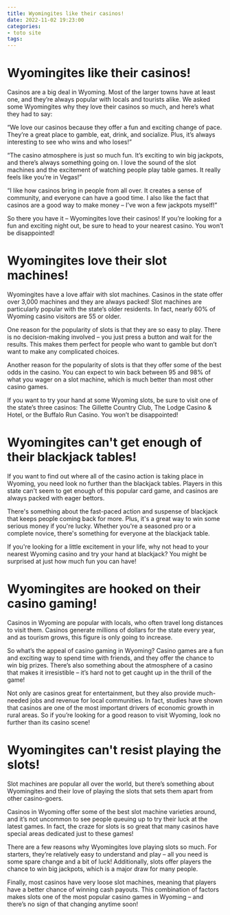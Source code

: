 ```yaml
---
title: Wyomingites like their casinos!
date: 2022-11-02 19:23:00
categories:
- toto site
tags:
---
```



#  Wyomingites like their casinos!

Casinos are a big deal in Wyoming. Most of the larger towns have at least one, and they’re always popular with locals and tourists alike. We asked some Wyomingites why they love their casinos so much, and here’s what they had to say:

“We love our casinos because they offer a fun and exciting change of pace. They’re a great place to gamble, eat, drink, and socialize. Plus, it’s always interesting to see who wins and who loses!”

“The casino atmosphere is just so much fun. It’s exciting to win big jackpots, and there’s always something going on. I love the sound of the slot machines and the excitement of watching people play table games. It really feels like you’re in Vegas!”

“I like how casinos bring in people from all over. It creates a sense of community, and everyone can have a good time. I also like the fact that casinos are a good way to make money – I’ve won a few jackpots myself!”

So there you have it – Wyomingites love their casinos! If you’re looking for a fun and exciting night out, be sure to head to your nearest casino. You won’t be disappointed!

#  Wyomingites love their slot machines!

Wyomingites have a love affair with slot machines. Casinos in the state offer over 3,000 machines and they are always packed! Slot machines are particularly popular with the state’s older residents. In fact, nearly 60% of Wyoming casino visitors are 55 or older.

One reason for the popularity of slots is that they are so easy to play. There is no decision-making involved – you just press a button and wait for the results. This makes them perfect for people who want to gamble but don’t want to make any complicated choices.

Another reason for the popularity of slots is that they offer some of the best odds in the casino. You can expect to win back between 95 and 98% of what you wager on a slot machine, which is much better than most other casino games.

If you want to try your hand at some Wyoming slots, be sure to visit one of the state’s three casinos: The Gillette Country Club, The Lodge Casino & Hotel, or the Buffalo Run Casino. You won’t be disappointed!

#  Wyomingites can't get enough of their blackjack tables!

If you want to find out where all of the casino action is taking place in Wyoming, you need look no further than the blackjack tables. Players in this state can't seem to get enough of this popular card game, and casinos are always packed with eager bettors.

There's something about the fast-paced action and suspense of blackjack that keeps people coming back for more. Plus, it's a great way to win some serious money if you're lucky. Whether you're a seasoned pro or a complete novice, there's something for everyone at the blackjack table.

If you're looking for a little excitement in your life, why not head to your nearest Wyoming casino and try your hand at blackjack? You might be surprised at just how much fun you can have!

#  Wyomingites are hooked on their casino gaming!

Casinos in Wyoming are popular with locals, who often travel long distances to visit them. Casinos generate millions of dollars for the state every year, and as tourism grows, this figure is only going to increase.

So what’s the appeal of casino gaming in Wyoming? Casino games are a fun and exciting way to spend time with friends, and they offer the chance to win big prizes. There’s also something about the atmosphere of a casino that makes it irresistible – it’s hard not to get caught up in the thrill of the game!

Not only are casinos great for entertainment, but they also provide much-needed jobs and revenue for local communities. In fact, studies have shown that casinos are one of the most important drivers of economic growth in rural areas. So if you’re looking for a good reason to visit Wyoming, look no further than its casino scene!

#  Wyomingites can't resist playing the slots!

Slot machines are popular all over the world, but there’s something about Wyomingites and their love of playing the slots that sets them apart from other casino-goers.

Casinos in Wyoming offer some of the best slot machine varieties around, and it’s not uncommon to see people queuing up to try their luck at the latest games. In fact, the craze for slots is so great that many casinos have special areas dedicated just to these games!

There are a few reasons why Wyomingites love playing slots so much. For starters, they’re relatively easy to understand and play – all you need is some spare change and a bit of luck! Additionally, slots offer players the chance to win big jackpots, which is a major draw for many people.

Finally, most casinos have very loose slot machines, meaning that players have a better chance of winning cash payouts. This combination of factors makes slots one of the most popular casino games in Wyoming – and there’s no sign of that changing anytime soon!
